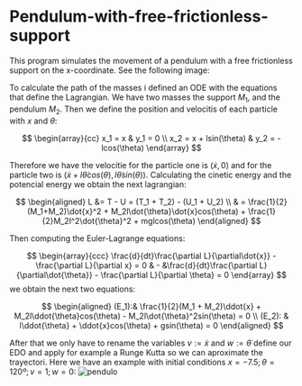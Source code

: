 # Pendulum-with-free-frictionless-support
This program simulates the movement of a pendulum with a free frictionless support on the x-coordinate. See the following image:


To calculate the path of the masses i defined an ODE with the equations that define the Lagrangian. We have two masses the support $M_1$, 
and the pendulum $M_2$. Then we define the position and velocitis of each particle with $x$ and $\theta$:

$$
\begin{array}{cc}
  x_1 =  x & y_1 =  0 \\
  x_2 =  x + lsin(\theta) & y_2 = -lcos(\theta)
\end{array}
$$

Therefore we have the velocitie for the particle one is $(\dot{x},0)$ and for the particle two is $(\dot{x} + l\dot{\theta}cos(\theta), l\dot{\theta}sin(\theta))$.
Calculating the cinetic energy and the potencial energy we obtain the next lagrangian:

$$
\begin{aligned}
  L &= T - U = (T_1 + T_2) - (U_1 + U_2) \\
  & = \frac{1}{2}(M_1+M_2)\dot{x}^2 + M_2l\dot{\theta}\dot{x}cos(\theta) + \frac{1}{2}M_2l^2\dot{\theta}^2 + mglcos(\theta)
\end{aligned}
$$

Then computing the Euler-Lagrange equations: 

$$
\begin{array}{ccc}
  \frac{d}{dt}\frac{\partial L}{\partial\dot{x}} - \frac{\partial L}{\partial x} = 0 & - &\frac{d}{dt}\frac{\partial L}{\partial\dot{\theta}} - \frac{\partial L}{\partial \theta} = 0
\end{array}
$$
we obtain the next two equations:

$$
\begin{aligned}
  (E_1):& \frac{1}{2}(M_1 + M_2)\ddot{x} + M_2l\ddot{\theta}cos(\theta) - M_2l\dot{\theta}^2sin(\theta) = 0 \\
  (E_2): & l\ddot{\theta} + \ddot{x}cos(\theta) + gsin(\theta) = 0
\end{aligned}
$$

After that we only have to rename the variables $v:= \dot{x}$ and $w:=\dot{\theta}$ define our EDO and apply for example a Runge Kutta so we can aproximate the trayectori. Here we have an example with
initial conditions $x = -7.5; \theta = 120º; v = 1; w = 0$:
![pendulo](https://github.com/user-attachments/assets/bdc6ef6d-56b5-424c-920a-07e69942e981)
